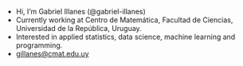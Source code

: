 - Hi, I’m Gabriel Illanes (@gabriel-illanes)
- Currently working at Centro de Matemática, Facultad de Ciencias, Universidad de la República, Uruguay.
- Interested in applied statistics, data science, machine learning and programming.
- gillanes@cmat.edu.uy
